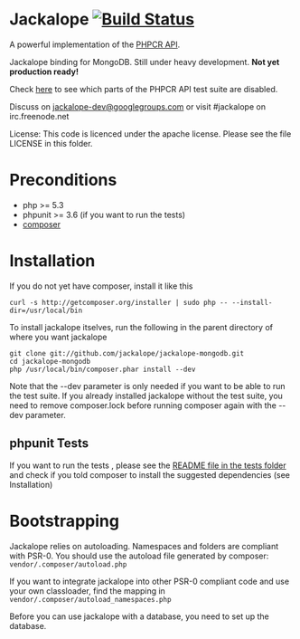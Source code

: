 # Jackalope [![Build Status](https://secure.travis-ci.org/jackalope/jackalope-mongodb.png?branch=master)](http://travis-ci.org/jackalope/jackalope-mongodb)

A powerful implementation of the [PHPCR API](http://phpcr.github.com).

Jackalope binding for MongoDB. Still under heavy development. **Not yet production ready!**

Check [here](https://github.com/jackalope/jackalope-mongodb/blob/master/tests/inc/MongoDBImplementationLoader.php#L25) to see which parts of the PHPCR API test suite are disabled. 

Discuss on jackalope-dev@googlegroups.com
or visit #jackalope on irc.freenode.net

License: This code is licenced under the apache license.
Please see the file LICENSE in this folder.


# Preconditions

* php >= 5.3
* phpunit >= 3.6 (if you want to run the tests)
* [composer](http://getcomposer.org/)


# Installation

If you do not yet have composer, install it like this

    curl -s http://getcomposer.org/installer | sudo php -- --install-dir=/usr/local/bin

To install jackalope itselves, run the following in the parent directory of where you want jackalope

    git clone git://github.com/jackalope/jackalope-mongodb.git
    cd jackalope-mongodb
    php /usr/local/bin/composer.phar install --dev

Note that the --dev parameter is only needed if you want to be
able to run the test suite. If you already installed jackalope without the test
suite, you need to remove composer.lock before running composer again with the
--dev parameter.


## phpunit Tests

If you want to run the tests , please see the [README file in the tests folder](https://github.com/jackalope/jackalope-mongodb/blob/master/tests/README.md)
and check if you told composer to install the suggested dependencies (see Installation)


# Bootstrapping

Jackalope relies on autoloading. Namespaces and folders are compliant with
PSR-0. You should use the autoload file generated by composer:
``vendor/.composer/autoload.php``

If you want to integrate jackalope into other PSR-0 compliant code and use your
own classloader, find the mapping in ``vendor/.composer/autoload_namespaces.php``

Before you can use jackalope with a database, you need to set up the database.
